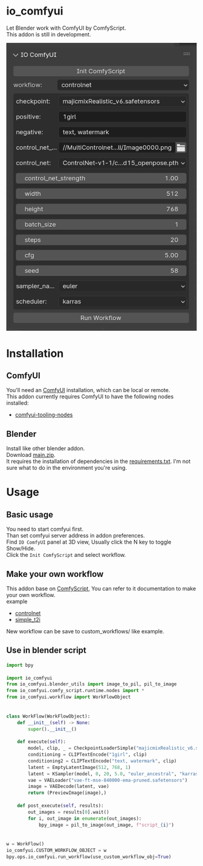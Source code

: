 # io_comfyui

Let Blender work with ComfyUI by ComfyScript.  
This addon is still in development.

![](asset/scr.png)

# Installation

## ComfyUI

You'll need an [ComfyUI](https://github.com/comfyanonymous/ComfyUI) installation, which can be local or remote.  
This addon currently requires ComfyUI to have the following nodes installed:

- [comfyui-tooling-nodes](https://github.com/Acly/comfyui-tooling-nodes)

## Blender

Install like other blender addon.  
Download [main.zip](https://github.com/gameltb/io_comfyui/archive/refs/heads/main.zip).  
It requires the installation of dependencies in the [requirements.txt](requirements.txt). I'm not sure what to do in the environment you're using.

# Usage

## Basic usage

You need to start comfyui first.  
Than set comfyui server address in addon preferences.  
Find `IO ComfyUI` panel at 3D view, Usually click the N key to toggle Show/Hide.  
Click the `Init ComfyScript` and select workflow.

## Make your own workflow

This addon base on [ComfyScript](https://github.com/Chaoses-Ib/ComfyScript), You can refer to it documentation to make your own workflow.  
example

- [controlnet](custom_workflows/controlnet.py)
- [simple_t2i](custom_workflows/simple_t2i.py)

New workflow can be save to custom_workflows/ like example.

## Use in blender script

```python
import bpy

import io_comfyui
from io_comfyui.blender_utils import image_to_pil, pil_to_image
from io_comfyui.comfy_script.runtime.nodes import *
from io_comfyui.workflow import WorkFlowObject


class WorkFlow(WorkFlowObject):
    def __init__(self) -> None:
        super().__init__()

    def execute(self):
        model, clip, _ = CheckpointLoaderSimple("majicmixRealistic_v6.safetensors")
        conditioning = CLIPTextEncode("1girl", clip)
        conditioning2 = CLIPTextEncode("text, watermark", clip)
        latent = EmptyLatentImage(512, 768, 1)
        latent = KSampler(model, 0, 20, 5.0, "euler_ancestral", "karras", conditioning, conditioning2, latent, 1.0)
        vae = VAELoader("vae-ft-mse-840000-ema-pruned.safetensors")
        image = VAEDecode(latent, vae)
        return (PreviewImage(image),)

    def post_execute(self, results):
        out_images = results[0].wait()
        for i, out_image in enumerate(out_images):
            bpy_image = pil_to_image(out_image, f"script_{i}")


w = WorkFlow()
io_comfyui.CUSTOM_WORKFLOW_OBJECT = w
bpy.ops.io_comfyui.run_workflow(use_custom_workflow_obj=True)
```
